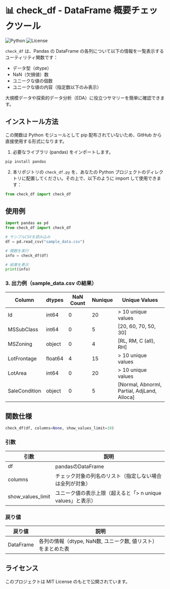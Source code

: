 # 📊 check_df - DataFrame 概要チェックツール

![Python](https://img.shields.io/badge/Python-3.7%2B-blue)
![License](https://img.shields.io/badge/license-MIT-green)

`check_df` は、Pandas の DataFrame の各列について以下の情報を一覧表示するユーティリティ関数です：

- データ型（dtype）
- NaN（欠損値）数
- ユニークな値の個数
- ユニークな値の内容（指定数以下のみ表示）

大規模データや探索的データ分析（EDA）に役立つサマリーを簡単に確認できます。

## インストール方法

この関数は Python モジュールとして pip 配布されていないため、GitHub から直接使用する形式になります。

1. 必要なライブラリ (pandas) をインポートします。

```bash
pip install pandas
```

2. 本リポジトリの `check_df.py` を、あなたの Python プロジェクトのディレクトリに配置してください。その上で、以下のように import して使用できます：

```python
from check_df import check_df
```

## 使用例

```python
import pandas as pd
from check_df import check_df

# サンプルCSVを読み込み
df = pd.read_csv("sample_data.csv")

# 関数を実行
info = check_df(df)

# 結果を表示
print(info)
```

### 3. 出力例（sample_data.csv の結果）

| Column        | dtypes  | NaN Count | Nunique | Unique Values                              |
|---------------|---------|------------|----------|---------------------------------------------|
| Id            | int64   | 0          | 20       | > 10 unique values                          |
| MSSubClass    | int64   | 0          | 5        | [20, 60, 70, 50, 30]                        |
| MSZoning      | object  | 0          | 4        | [RL, RM, C (all), RH]                       |
| LotFrontage   | float64 | 4          | 15       | > 10 unique values                          |
| LotArea       | int64   | 0          | 20       | > 10 unique values                          |
| SaleCondition | object  | 0          | 5        | [Normal, Abnorml, Partial, AdjLand, Alloca]|

## 関数仕様

```python
check_df(df, columns=None, show_values_limit=10)
```

### 引数

| 引数                | 説明                                     |
| ----------------- | -------------------------------------- |
| df                | pandasのDataFrame                       |
| columns           | チェック対象の列名のリスト（指定しない場合は全列が対象）      |
| show_values_limit | ユニーク値の表示上限（超えると「> n unique values」と表示） |

### 戻り値

| 戻り値     | 説明                                          |
|-----------|-----------------------------------------------|
| DataFrame | 各列の情報（dtype, NaN数, ユニーク数, 値リスト）をまとめた表 |

## ライセンス

このプロジェクトは MIT License のもとで公開されています。

<!-- ## 貢献について

バグの報告、提案、ドキュメントの改善など大歓迎です！
ぜひ [Issue](https://github.com/rockyhg/check-df/issues) や Pull Request をお送りください。 -->
